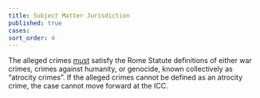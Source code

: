 ```yaml
---
title: Subject Matter Jurisdiction
published: true
cases:
sort_order: 4
---
```



The alleged crimes <u>must</u> satisfy the Rome Statute definitions of either war crimes, crimes against humanity, or genocide, known collectively as “atrocity crimes”. If the alleged crimes cannot be defined as an atrocity crime, the case cannot move forward at the ICC.

